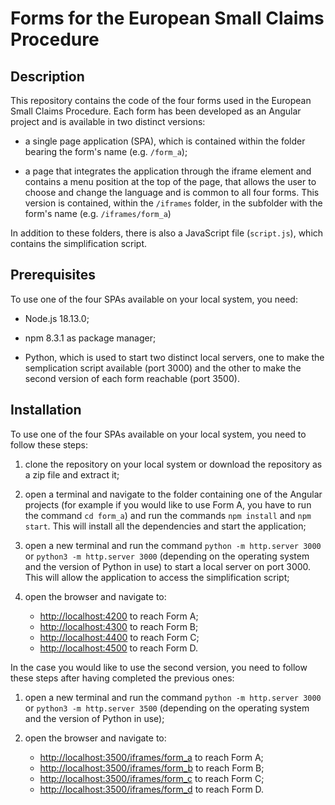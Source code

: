 # Forms for the European Small Claims Procedure

## Description

This repository contains the code of the four forms used in the European Small Claims Procedure. Each form has been developed as an Angular project and is available in two distinct versions:

- a single page application (SPA), which is contained within the folder bearing the form's name (e.g. `/form_a`);

- a page that integrates the application through the iframe element and contains a menu position at the top of the page, that allows the user to choose and change the language and is common to all four forms. This version is contained, within the `/iframes` folder, in the subfolder with the form's name (e.g. `/iframes/form_a`)

In addition to these folders, there is also a JavaScript file (`script.js`), which contains the simplification script.

## Prerequisites

To use one of the four SPAs available on your local system, you need:

- Node.js 18.13.0;

- npm 8.3.1 as package manager;

- Python, which is used to start two distinct local servers, one to make the semplication script available (port 3000) and the other to make the second version of each form reachable (port 3500).

## Installation

To use one of the four SPAs available on your local system, you need to follow these steps:

1. clone the repository on your local system or download the repository as a zip file and extract it;

2. open a terminal and navigate to the folder containing one of the Angular projects (for example if you would like to use Form A, you have to run the command `cd form_a`) and run the commands `npm install` and `npm start`. This will install all the dependencies and start the application;

3. open a new terminal and run the command `python -m http.server 3000` or `python3 -m http.server 3000` (depending on the operating system and the version of Python in use) to start a local server on port 3000. This will allow the application to access the simplification script;

4. open the browser and navigate to:

   - [http://localhost:4200](http://localhost:4200) to reach Form A;
   - [http://localhost:4300](http://localhost:4300) to reach Form B;
   - [http://localhost:4400](http://localhost:4400) to reach Form C;
   - [http://localhost:4500](http://localhost:4500) to reach Form D.

In the case you would like to use the second version, you need to follow these steps after having completed the previous ones:

1. open a new terminal and run the command `python -m http.server 3000` or `python3 -m http.server 3500` (depending on the operating system and the version of Python in use);

2. open the browser and navigate to:

   - [http://localhost:3500/iframes/form_a](http://localhost:3500/iframes/form_a) to reach Form A;
   - [http://localhost:3500/iframes/form_b](http://localhost:3500/iframes/form_b) to reach Form B;
   - [http://localhost:3500/iframes/form_c](http://localhost:3500/iframes/form_c) to reach Form C;
   - [http://localhost:3500/iframes/form_d](http://localhost:3500/iframes/form_d) to reach Form D.

